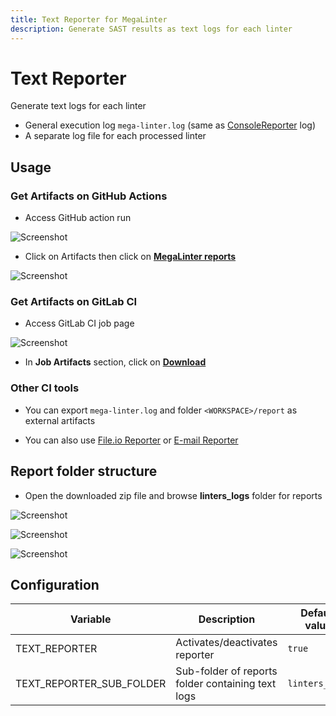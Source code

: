 ```yaml
---
title: Text Reporter for MegaLinter
description: Generate SAST results as text logs for each linter
---
```

# Text Reporter

Generate text logs for each linter

- General execution log `mega-linter.log` (same as [ConsoleReporter](ConsoleReporter.md) log)
- A separate log file for each processed linter

## Usage

### Get Artifacts on GitHub Actions

- Access GitHub action run

![Screenshot](../assets/images/AccessActionRun.jpg)

- Click on Artifacts then click on [**MegaLinter reports**](#report-folder-structure)

![Screenshot](../assets/images/TextReporter_1.jpg)

### Get Artifacts on GitLab CI

- Access GitLab CI job page

![Screenshot](../assets/images/TextReporter_gitlab_1.jpg)

- In **Job Artifacts** section, click on [**Download**](#report-folder-structure)

### Other CI tools

- You can export `mega-linter.log` and folder `<WORKSPACE>/report` as external artifacts

- You can also use [File.io Reporter](https://megalinter.io/reporters/FileIoReporter/) or [E-mail Reporter](https://megalinter.io/reporters/EmailReporter/)

## Report folder structure

- Open the downloaded zip file and browse **linters_logs** folder for reports

![Screenshot](../assets/images/TextReporter_2.jpg)

![Screenshot](../assets/images/TextReporter_3.jpg)

![Screenshot](../assets/images/TextReporter_4.jpg)

## Configuration

| Variable                 | Description                                       | Default value  |
|--------------------------|---------------------------------------------------|----------------|
| TEXT_REPORTER            | Activates/deactivates reporter                    | `true`         |
| TEXT_REPORTER_SUB_FOLDER | Sub-folder of reports folder containing text logs | `linters_logs` |
